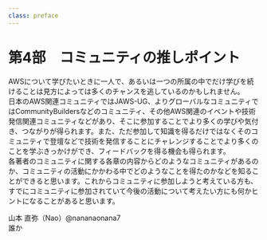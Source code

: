 ```yaml
---
class: preface
---
```


# 第4部　コミュニティの推しポイント

AWSについて学びたいときに一人で、あるいは一つの所属の中でだけ学びを続けることは見方によっては多くのチャンスを逃しているのかもしれません。<br>
日本のAWS関連コミュニティではJAWS-UG、よりグローバルなコミュニティではCommunityBuildersなどのコミュニティ、その他AWS関連のイベントや技術発信関連コミュニティなどがあり、そこに参加することでより多くの学びや気付き、つながりが得られます。また、ただ参加して知識を得るだけではなくそのコミュニティで登壇などで技術を発信することにチャレンジすることでより多くのことを学ぶきっかけができ、フィードバックを得る機会も得られます。<br>
各著者のコミュニティに関する各章の内容からどのようなコミュニティがあるのか、コミュニティの活動にかかわる中でどのようなことを得たのかなどを知ることができると思います。これからコミュニティに参加しようと考えている方も、すでにコミュニティに参加されていて今後の活動について考えたい方にも何かヒントになることがあると思います。
<br>


<div class="flush-right">
山本 直弥（Nao）@nananaonana7
</div>


<div class="flush-right">
誰か
</div>